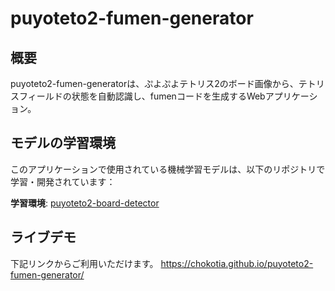 # puyoteto2-fumen-generator

## 概要
puyoteto2-fumen-generatorは、ぷよぷよテトリス2のボード画像から、テトリスフィールドの状態を自動認識し、fumenコードを生成するWebアプリケーション。

## モデルの学習環境
このアプリケーションで使用されている機械学習モデルは、以下のリポジトリで学習・開発されています：

**学習環境**: [puyoteto2-board-detector](https://github.com/chokotia/puyoteto2-board-detector)

## ライブデモ
下記リンクからご利用いただけます。
https://chokotia.github.io/puyoteto2-fumen-generator/
